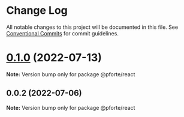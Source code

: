 # Change Log

All notable changes to this project will be documented in this file.
See [Conventional Commits](https://conventionalcommits.org) for commit guidelines.

# [0.1.0](https://github.com/pixelass/pforte/compare/v0.0.2...v0.1.0) (2022-07-13)

**Note:** Version bump only for package @pforte/react

## 0.0.2 (2022-07-06)

**Note:** Version bump only for package @pforte/react
